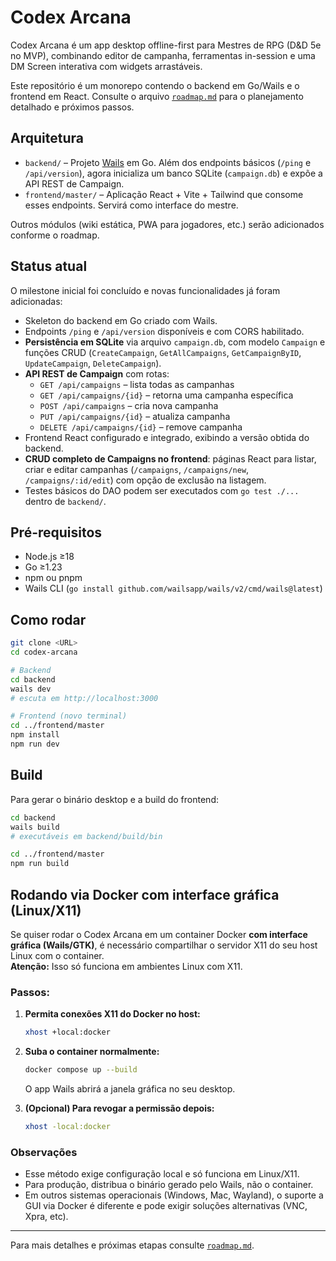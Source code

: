 # Codex Arcana

Codex Arcana é um app desktop offline-first para Mestres de RPG (D&D 5e no MVP), combinando editor de campanha, ferramentas in-session e uma DM Screen interativa com widgets arrastáveis.

Este repositório é um monorepo contendo o backend em Go/Wails e o frontend em React. Consulte o arquivo [`roadmap.md`](roadmap.md) para o planejamento detalhado e próximos passos.

## Arquitetura

- `backend/` – Projeto [Wails](https://wails.io/) em Go. Além dos endpoints básicos (`/ping` e `/api/version`), agora inicializa um banco SQLite (`campaign.db`) e expõe a API REST de Campaign.
- `frontend/master/` – Aplicação React + Vite + Tailwind que consome esses endpoints. Servirá como interface do mestre.

Outros módulos (wiki estática, PWA para jogadores, etc.) serão adicionados conforme o roadmap.

## Status atual

O milestone inicial foi concluído e novas funcionalidades já foram adicionadas:

- Skeleton do backend em Go criado com Wails.
- Endpoints `/ping` e `/api/version` disponíveis e com CORS habilitado.
- **Persistência em SQLite** via arquivo `campaign.db`, com modelo `Campaign` e funções CRUD (`CreateCampaign`, `GetAllCampaigns`, `GetCampaignByID`, `UpdateCampaign`, `DeleteCampaign`).
- **API REST de Campaign** com rotas:
  - `GET /api/campaigns` – lista todas as campanhas
  - `GET /api/campaigns/{id}` – retorna uma campanha específica
  - `POST /api/campaigns` – cria nova campanha
  - `PUT /api/campaigns/{id}` – atualiza campanha
  - `DELETE /api/campaigns/{id}` – remove campanha
- Frontend React configurado e integrado, exibindo a versão obtida do backend.
- **CRUD completo de Campaigns no frontend**: páginas React para listar, criar e
  editar campanhas (`/campaigns`, `/campaigns/new`, `/campaigns/:id/edit`) com
  opção de exclusão na listagem.
- Testes básicos do DAO podem ser executados com `go test ./...` dentro de `backend/`.

## Pré-requisitos

- Node.js ≥18
- Go ≥1.23
- npm ou pnpm
- Wails CLI (`go install github.com/wailsapp/wails/v2/cmd/wails@latest`)

## Como rodar

```bash
git clone <URL>
cd codex-arcana

# Backend
cd backend
wails dev
# escuta em http://localhost:3000

# Frontend (novo terminal)
cd ../frontend/master
npm install
npm run dev
```

## Build

Para gerar o binário desktop e a build do frontend:

```bash
cd backend
wails build
# executáveis em backend/build/bin

cd ../frontend/master
npm run build
```

## Rodando via Docker com interface gráfica (Linux/X11)

Se quiser rodar o Codex Arcana em um container Docker **com interface gráfica (Wails/GTK)**, é necessário compartilhar o servidor X11 do seu host Linux com o container.  
**Atenção:** Isso só funciona em ambientes Linux com X11.

### Passos:

1. **Permita conexões X11 do Docker no host:**

   ```sh
   xhost +local:docker
   ```

2. **Suba o container normalmente:**

   ```sh
   docker compose up --build
   ```

   O app Wails abrirá a janela gráfica no seu desktop.

3. **(Opcional) Para revogar a permissão depois:**

   ```sh
   xhost -local:docker
   ```

### Observações

- Esse método exige configuração local e só funciona em Linux/X11.
- Para produção, distribua o binário gerado pelo Wails, não o container.
- Em outros sistemas operacionais (Windows, Mac, Wayland), o suporte a GUI via Docker é diferente e pode exigir soluções alternativas (VNC, Xpra, etc).

---

Para mais detalhes e próximas etapas consulte [`roadmap.md`](roadmap.md).
